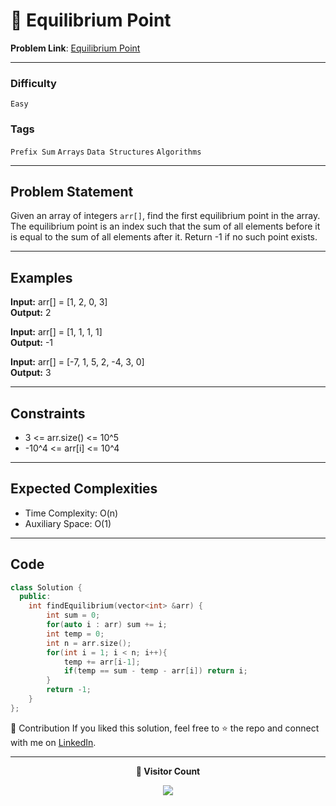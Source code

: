 # 🌳 Equilibrium Point

**Problem Link**: [Equilibrium Point](https://www.geeksforgeeks.org/problems/equilibrium-point-1587115620/0)

---

### Difficulty

`Easy`

### Tags

`Prefix Sum` `Arrays` `Data Structures` `Algorithms`

---

## Problem Statement

Given an array of integers `arr[]`, find the first equilibrium point in the array.  
The equilibrium point is an index such that the sum of all elements before it is equal to the sum of all elements after it. Return -1 if no such point exists.

---

## Examples

**Input:** arr[] = [1, 2, 0, 3]  
**Output:** 2

**Input:** arr[] = [1, 1, 1, 1]  
**Output:** -1

**Input:** arr[] = [-7, 1, 5, 2, -4, 3, 0]  
**Output:** 3

---

## Constraints

- 3 <= arr.size() <= 10^5
- -10^4 <= arr[i] <= 10^4

---

## Expected Complexities

- Time Complexity: O(n)
- Auxiliary Space: O(1)

---

## Code

```cpp
class Solution {
  public:
    int findEquilibrium(vector<int> &arr) {
        int sum = 0;
        for(auto i : arr) sum += i;
        int temp = 0;
        int n = arr.size();
        for(int i = 1; i < n; i++){
            temp += arr[i-1];
            if(temp == sum - temp - arr[i]) return i;
        }
        return -1;
    }
};
```

🤝 Contribution
If you liked this solution, feel free to ⭐ the repo and connect with me on [LinkedIn](https://www.linkedin.com/in/sarvesh-choudhary-7571a6126/).

---

<p align="center"> <b>👀 Visitor Count</b> </p> <p align="center"> <img src="https://visitor-badge.laobi.icu/badge?page_id=sarveshguru.GFG-POTD" /> </p>
